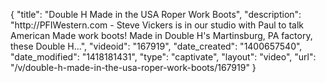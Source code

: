 {
    "title": "Double H Made in the USA Roper Work Boots",
    "description": "http:\/\/PFIWestern.com - Steve Vickers is in our studio with Paul to talk American Made work boots! Made in Double H's Martinsburg, PA factory, these Double H...",
    "videoid": "167919",
    "date_created": "1400657540",
    "date_modified": "1418181431",
    "type": "captivate",
    "layout": "video",
    "url": "\/v\/double-h-made-in-the-usa-roper-work-boots\/167919"
}